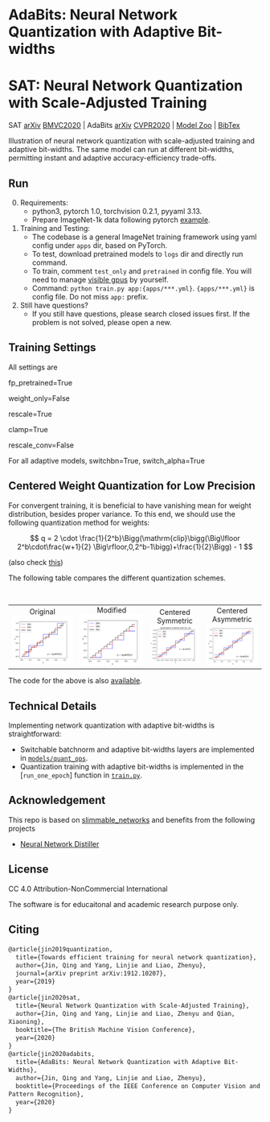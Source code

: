 # AdaBits: Neural Network Quantization with Adaptive Bit-widths
# SAT: Neural Network Quantization with Scale-Adjusted Training

SAT [arXiv](https://arxiv.org/abs/1912.10207) [BMVC2020](https://www.bmvc2020-conference.com/assets/papers/0634.pdf) | AdaBits [arXiv](https://arxiv.org/abs/1912.09666) [CVPR2020](https://openaccess.thecvf.com/content_CVPR_2020/html/Jin_AdaBits_Neural_Network_Quantization_With_Adaptive_Bit-Widths_CVPR_2020_paper.html) | [Model Zoo](#model-zoo) | [BibTex](#citing)

<!--
<img src="https://user-images.githubusercontent.com/22609465/50390872-1b3fb600-0702-11e9-8034-d0f41825d775.png" width=95%/>
-->

Illustration of neural network quantization with scale-adjusted training and adaptive bit-widths. The same model can run at different bit-widths, permitting instant and adaptive accuracy-efficiency trade-offs.


## Run

0. Requirements:
    * python3, pytorch 1.0, torchvision 0.2.1, pyyaml 3.13.
    * Prepare ImageNet-1k data following pytorch [example](https://github.com/pytorch/examples/tree/master/imagenet).
1. Training and Testing:
    * The codebase is a general ImageNet training framework using yaml config under `apps` dir, based on PyTorch.
    * To test, download pretrained models to `logs` dir and directly run command.
    * To train, comment `test_only` and `pretrained` in config file. You will need to manage [visible gpus](https://devblogs.nvidia.com/cuda-pro-tip-control-gpu-visibility-cuda_visible_devices/) by yourself.
    * Command: `python train.py app:{apps/***.yml}`. `{apps/***.yml}` is config file. Do not miss `app:` prefix.
2. Still have questions?
    * If you still have questions, please search closed issues first. If the problem is not solved, please open a new.


<!--
## Model Zoo

All models are available at /mnt/cephfs\_new\_wj/uslabcv/jinq/qnn/imagenet/checkpoints/
-->

## Training Settings

All settings are

fp\_pretrained=True

weight\_only=False

rescale=True

clamp=True

rescale\_conv=False

For all adaptive models, switchbn=True, switch\_alpha=True

## Centered Weight Quantization for Low Precision

For convergent training, it is beneficial to have vanishing mean for weight distribution, besides proper variance. To this end, we should use the following quantization method for weights:

$$
q = 2 \cdot \frac{1}{2^b}\Bigg(\mathrm{clip}\bigg(\Big\lfloor 2^b\cdot\frac{w+1}{2} \Big\rfloor,0,2^b-1\bigg)+\frac{1}{2}\Bigg) - 1
$$

(also check [this](https://github.com/deJQK/AdaBits/issues/3#issuecomment-1353286414))

The following table compares the different quantization schemes.

<table cellpadding="0" cellspacing="0" >
  <tr>
    <td align="center">Original<br> <img src="quant_schemes_plots/original_scheme.png" width=400px></td>
    <td align="center">Modified<br> <img src="quant_schemes_plots/modified_scheme.png" width=400px></td>
    <br>
    <td align="center">Centered Symmetric<br> <img src="quant_schemes_plots/centered_symmetric_scheme.png" width=200px></td>
    <td align="center">Centered Asymmetric<br> <img src="quant_schemes_plots/centered_asymmetric_scheme.png" width=200px></td>
  </tr>
</table>


The code for the above is also [available](https://github.com/deJQK/AdaBits/blob/master/models/quant_ops.py#L29-L32). 

## Technical Details

Implementing network quantization with adaptive bit-widths is straightforward:
  * Switchable batchnorm and adaptive bit-widths layers are implemented in [`models/quant_ops`](/models/quant_ops.py).
  * Quantization training with adaptive bit-widths is implemented in the [`run_one_epoch`] function in [`train.py`](/train.py).


## Acknowledgement
This repo is based on [slimmable\_networks](https://github.com/JiahuiYu/slimmable_networks) and benefits from the following projects
  * [Neural Network Distiller](https://github.com/NervanaSystems/distiller)


## License

CC 4.0 Attribution-NonCommercial International

The software is for educaitonal and academic research purpose only.


## Citing
```
@article{jin2019quantization,
  title={Towards efficient training for neural network quantization},
  author={Jin, Qing and Yang, Linjie and Liao, Zhenyu},
  journal={arXiv preprint arXiv:1912.10207},
  year={2019}
}
@article{jin2020sat,
  title={Neural Network Quantization with Scale-Adjusted Training},
  author={Jin, Qing and Yang, Linjie and Liao, Zhenyu and Qian, Xiaoning},
  booktitle={The British Machine Vision Conference},
  year={2020}
}
@article{jin2020adabits,
  title={AdaBits: Neural Network Quantization with Adaptive Bit-Widths},
  author={Jin, Qing and Yang, Linjie and Liao, Zhenyu},
  booktitle={Proceedings of the IEEE Conference on Computer Vision and Pattern Recognition},
  year={2020}
}
```

